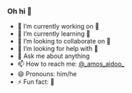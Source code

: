 ### Oh hi 👋

- 🔭 I’m currently working on 👀
- 🌱 I’m currently learning 👀
- 👯 I’m looking to collaborate on 👀
- 🤔 I’m looking for help with 👀
- 💬 Ask me about anything
- 📫 How to reach me: [@\_amos_aidoo\_](https://twitter.com/_amos_aidoo_)
- 😄 Pronouns: him/he
- ⚡ Fun fact: 🥴

